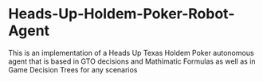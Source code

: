 # Heads-Up-Holdem-Poker-Robot-Agent
This is an implementation of a Heads Up Texas Holdem Poker autonomous agent that is based in GTO decisions and Mathimatic Formulas as well as in Game Decision Trees for any scenarios

